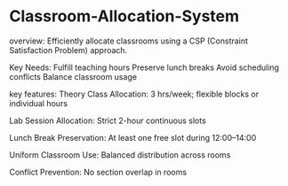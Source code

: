# Classroom-Allocation-System

overview:
 Efficiently allocate classrooms using a CSP (Constraint Satisfaction Problem) approach.

Key Needs:
Fulfill teaching hours
Preserve lunch breaks
Avoid scheduling conflicts
Balance classroom usage

key features:
Theory Class Allocation: 3 hrs/week; flexible blocks or individual hours

Lab Session Allocation: Strict 2-hour continuous slots

Lunch Break Preservation: At least one free slot during 12:00–14:00

Uniform Classroom Use: Balanced distribution across rooms

Conflict Prevention: No section overlap in rooms
